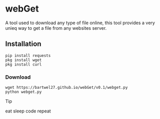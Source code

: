 # webGet
A tool used to download any type of file online, this tool provides a very unieq way to get a file from any websites server.

## Installation
```
pip install requests
pkg install wget
pkg install curl
```
### Download
```
wget https://bartwel27.github.io/webGet/v0.1/webget.py
python webget.py
```
>[!TIP]
>eat
>sleep
>code
>repeat
